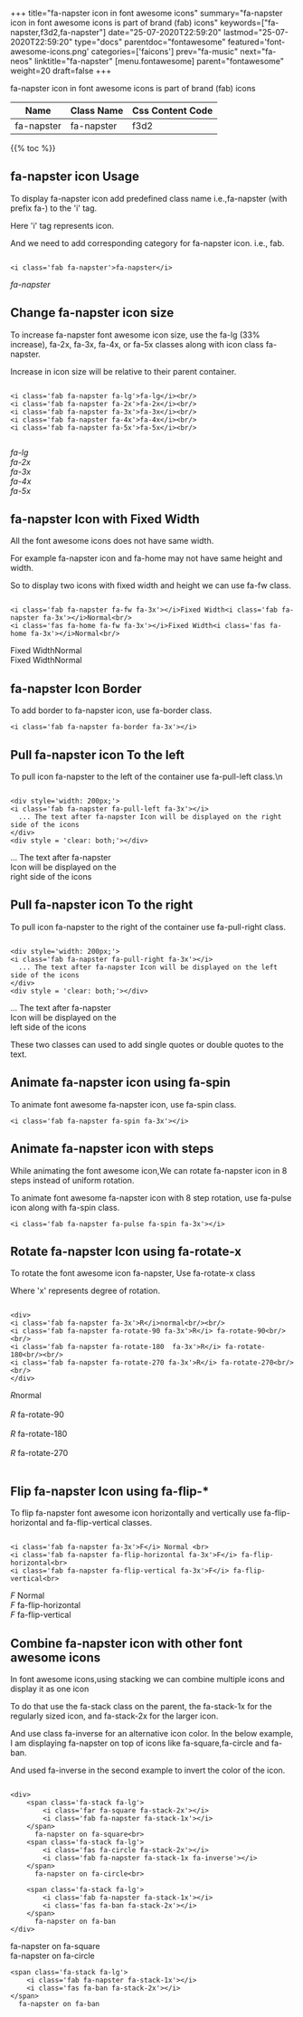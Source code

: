 +++
title="fa-napster icon in font awesome icons"
summary="fa-napster icon in font awesome icons is part of brand (fab) icons"
keywords=["fa-napster,f3d2,fa-napster"]
date="25-07-2020T22:59:20"
lastmod="25-07-2020T22:59:20"
type="docs"
parentdoc="fontawesome"
featured='font-awesome-icons.png'
categories=['faicons']
prev="fa-music"
next="fa-neos"
linktitle="fa-napster"
[menu.fontawesome]
parent="fontawesome"
weight=20
draft=false
+++


fa-napster icon in font awesome icons is part of brand (fab) icons

<div class='table-responsive'><table class='table'><thead><tr><th>Name</th><th>Class Name</th><th>Css Content Code</th></tr></thead><tbody><tr><td>fa-napster</td><td>fa-napster</td><td>f3d2</td></tr></tbody></table></div>


{{% toc %}}


## fa-napster icon Usage

To display fa-napster icon add predefined class name i.e.,fa-napster (with prefix fa-) to the 'i' tag.

Here 'i' tag represents icon.

And we need to add corresponding category for fa-napster icon. i.e., fab.


```

<i class='fab fa-napster'>fa-napster</i>
```

<i class='fab fa-napster'>fa-napster</i>




## Change fa-napster icon size
To increase fa-napster font awesome icon size, use the fa-lg (33% increase), fa-2x, fa-3x, fa-4x, or fa-5x classes along with icon class fa-napster.

Increase in icon size will be relative to their parent container. 

```

<i class='fab fa-napster fa-lg'>fa-lg</i><br/>
<i class='fab fa-napster fa-2x'>fa-2x</i><br/>
<i class='fab fa-napster fa-3x'>fa-3x</i><br/>
<i class='fab fa-napster fa-4x'>fa-4x</i><br/>
<i class='fab fa-napster fa-5x'>fa-5x</i><br/>
            
```

<i class='fab fa-napster fa-lg'>fa-lg</i><br/>
<i class='fab fa-napster fa-2x'>fa-2x</i><br/>
<i class='fab fa-napster fa-3x'>fa-3x</i><br/>
<i class='fab fa-napster fa-4x'>fa-4x</i><br/>
<i class='fab fa-napster fa-5x'>fa-5x</i><br/>
            



## fa-napster Icon with Fixed Width 

All the font awesome icons does not have same width.

For example fa-napster icon and fa-home may not have same height and width.

So to display two icons with fixed width and height we can use fa-fw class.


```

<i class='fab fa-napster fa-fw fa-3x'></i>Fixed Width<i class='fab fa-napster fa-3x'></i>Normal<br/>
<i class='fas fa-home fa-fw fa-3x'></i>Fixed Width<i class='fas fa-home fa-3x'></i>Normal<br/>
```

<i class='fab fa-napster fa-fw fa-3x'></i>Fixed Width<i class='fab fa-napster fa-3x'></i>Normal<br/>
<i class='fas fa-home fa-fw fa-3x'></i>Fixed Width<i class='fas fa-home fa-3x'></i>Normal<br/>



## fa-napster Icon Border 

To add border to fa-napster icon, use fa-border class.


```
<i class='fab fa-napster fa-border fa-3x'></i>

```
<i class='fab fa-napster fa-border fa-3x'></i>





## Pull fa-napster icon To the left

To pull icon fa-napster to the left of the container use fa-pull-left class.\n

```

<div style='width: 200px;'>
<i class='fab fa-napster fa-pull-left fa-3x'></i>
  ... The text after fa-napster Icon will be displayed on the right side of the icons
</div>
<div style = 'clear: both;'></div>
```

<div style='width: 200px;'>
<i class='fab fa-napster fa-pull-left fa-3x'></i>
  ... The text after fa-napster Icon will be displayed on the right side of the icons
</div>
<div style = 'clear: both;'></div>




## Pull fa-napster icon To the right
To pull icon fa-napster to the right of the container use fa-pull-right class.

```

<div style='width: 200px;'>
<i class='fab fa-napster fa-pull-right fa-3x'></i>
  ... The text after fa-napster Icon will be displayed on the left side of the icons
</div>
<div style = 'clear: both;'></div>
```

<div style='width: 200px;'>
<i class='fab fa-napster fa-pull-right fa-3x'></i>
  ... The text after fa-napster Icon will be displayed on the left side of the icons
</div>
<div style = 'clear: both;'></div>

These two classes can used to add single quotes or double quotes to the text.


## Animate fa-napster icon using fa-spin
To animate font awesome fa-napster icon, use fa-spin class.

```
<i class='fab fa-napster fa-spin fa-3x'></i>
```
<i class='fab fa-napster fa-spin fa-3x'></i>




## Animate fa-napster icon with steps
While animating the font awesome icon,We can rotate fa-napster icon in 8 steps instead of uniform rotation.

To animate font awesome fa-napster icon with 8 step rotation, use fa-pulse icon along with fa-spin class.


```
<i class='fab fa-napster fa-pulse fa-spin fa-3x'></i>

```
<i class='fab fa-napster fa-pulse fa-spin fa-3x'></i>





## Rotate fa-napster Icon using fa-rotate-x
To rotate the font awesome icon fa-napster, Use fa-rotate-x class

Where 'x' represents degree of rotation.


```

<div>
<i class='fab fa-napster fa-3x'>R</i>normal<br/><br/>
<i class='fab fa-napster fa-rotate-90 fa-3x'>R</i> fa-rotate-90<br/><br/> 
<i class='fab fa-napster fa-rotate-180  fa-3x'>R</i> fa-rotate-180<br/><br/> 
<i class='fab fa-napster fa-rotate-270 fa-3x'>R</i> fa-rotate-270<br/><br/>
</div>
```

<div>
<i class='fab fa-napster fa-3x'>R</i>normal<br/><br/>
<i class='fab fa-napster fa-rotate-90 fa-3x'>R</i> fa-rotate-90<br/><br/> 
<i class='fab fa-napster fa-rotate-180  fa-3x'>R</i> fa-rotate-180<br/><br/> 
<i class='fab fa-napster fa-rotate-270 fa-3x'>R</i> fa-rotate-270<br/><br/>
</div>




## Flip fa-napster Icon using fa-flip-*
To flip fa-napster font awesome icon horizontally and vertically use fa-flip-horizontal and fa-flip-vertical classes. 

```

<i class='fab fa-napster fa-3x'>F</i> Normal <br>
<i class='fab fa-napster fa-flip-horizontal fa-3x'>F</i> fa-flip-horizontal<br>
<i class='fab fa-napster fa-flip-vertical fa-3x'>F</i> fa-flip-vertical<br>
```

<i class='fab fa-napster fa-3x'>F</i> Normal <br>
<i class='fab fa-napster fa-flip-horizontal fa-3x'>F</i> fa-flip-horizontal<br>
<i class='fab fa-napster fa-flip-vertical fa-3x'>F</i> fa-flip-vertical<br>




## Combine fa-napster icon with other font awesome icons
In font awesome icons,using stacking we can combine multiple icons and display it as one icon 

To do that use the fa-stack class on the parent, the fa-stack-1x for the regularly sized icon, and fa-stack-2x for the larger icon.

And use class fa-inverse for an alternative icon color. 
In the below example, I am displaying fa-napster on top of icons like fa-square,fa-circle and fa-ban.

And used fa-inverse in the second example to invert the color of the icon.

```

<div>
    <span class='fa-stack fa-lg'>
        <i class='far fa-square fa-stack-2x'></i>
        <i class='fab fa-napster fa-stack-1x'></i>
    </span>
      fa-napster on fa-square<br>
    <span class='fa-stack fa-lg'>
        <i class='fas fa-circle fa-stack-2x'></i>
        <i class='fab fa-napster fa-stack-1x fa-inverse'></i>
    </span>
      fa-napster on fa-circle<br>

    <span class='fa-stack fa-lg'>
        <i class='fab fa-napster fa-stack-1x'></i>
        <i class='fas fa-ban fa-stack-2x'></i>
    </span>
      fa-napster on fa-ban
</div>
```

<div>
    <span class='fa-stack fa-lg'>
        <i class='far fa-square fa-stack-2x'></i>
        <i class='fab fa-napster fa-stack-1x'></i>
    </span>
      fa-napster on fa-square<br>
    <span class='fa-stack fa-lg'>
        <i class='fas fa-circle fa-stack-2x'></i>
        <i class='fab fa-napster fa-stack-1x fa-inverse'></i>
    </span>
      fa-napster on fa-circle<br>

    <span class='fa-stack fa-lg'>
        <i class='fab fa-napster fa-stack-1x'></i>
        <i class='fas fa-ban fa-stack-2x'></i>
    </span>
      fa-napster on fa-ban
</div>







